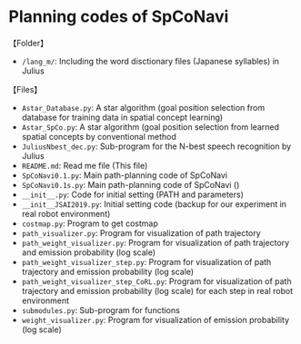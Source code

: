# Planning codes of SpCoNavi 

【Folder】  
 - `/lang_m/`: Including the word disctionary files (Japanese syllables) in Julius


【Files】  
 - `Astar_Database.py`: A star algorithm (goal position selection from database for training data in spatial concept learning)
 - `Astar_SpCo.py`: A star algorithm (goal position selection from learned spatial concepts by conventional method
 - `JuliusNbest_dec.py`: Sub-program for the N-best speech recognition by Julius
 - `README.md`: Read me file (This file)
 - `SpCoNavi0.1.py`: Main path-planning code of SpCoNavi
 - `SpCoNavi0.1s.py`: Main path-planning code of SpCoNavi ()
 - `__init__.py`: Code for initial setting (PATH and parameters)
 - `__init__JSAI2019.py`: Initial setting code (backup for our experiment in real robot environment)
 - `costmap.py`: Program to get costmap
 - `path_visualizer.py`: Program for visualization of path trajectory
 - `path_weight_visualizer.py`: Program for visualization of path trajectory and emission probability (log scale)
 - `path_weight_visualizer_step.py`: Program for visualization of path trajectory and emission probability (log scale)
 - `path_weight_visualizer_step_CoRL.py`: Program for visualization of path trajectory and emission probability (log scale) for each step in real robot environment
 - `submodules.py`: Sub-program for functions
 - `weight_visualizer.py`: Program for visualization of emission probability (log scale)

